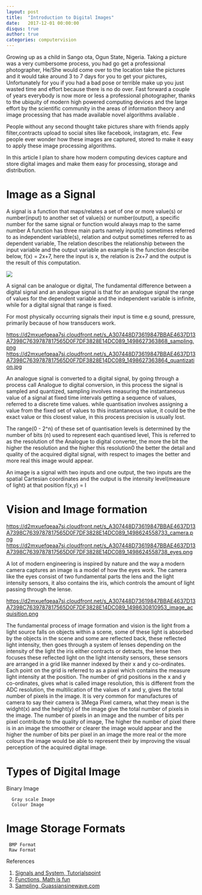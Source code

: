 ```yaml
---
layout: post
title:  "Introduction to Digital Images"
date:   2017-12-01 00:00:00
disqus: true
author: true
categories: computervision
---
```



Growing up as a child in Sango ota, Ogun State, Nigeria. Taking a picture was a very cumbersome process, you had go get a professional photographer, He/She would come over to the location take the pictures and it would take around 3 to 7 days for you to get your pictures, Unfortunately for you if you had a bad pose or terrible make up you just wasted time and effort because there is no do over.
Fast forward a couple of years everybody is now more or less a professional photographer, thanks to the ubiquity of modern high powered computing devices and the large effort by the scientific community  in the areas of information theory and image processing that has made available novel algorithms available .

People without any second thought take pictures share with friends apply filter,contracts upload to social sites like facebook,  instagram, etc. Few people ever wonder how these  images are captured, stored to make it easy to apply these image processing algorithms.

In this article I plan to share how modern computing devices capture and store digital images and make them easy for processing, storage and distribution.


#   Image as a Signal

A signal is  a function that maps/relates  a set  of one or more value(s) or number(input)  to another set of value(s) or number(output),  a specific number for the same signal or function would always map to the same number
A function has three main parts  namely input(s) sometimes referred to as independent variable(s), relation and output sometimes referred to as dependent variable, The relation describes the relationship between  the input variable and the output variable an example is the function describe below,  f(x) =  2x+7, here the input is x, the relation is 2x+7 and the output is the result of this computation.

<img src='https://d2mxuefqeaa7sj.cloudfront.net/s_A307448D73619847BBAE4637D13A7398C7639787817565D0F7DF3828E14DC089_1498646191782_FunctionMachine.png' class="center"/>



A signal can be analogue or digital, The fundamental difference between a digital signal and an analogue signal is that for  an analogue signal the range of values for the dependent variable and the independent variable is infinite, while for a digital signal that range is fixed.

For most physically occurring signals their input is time e.g sound, pressure, primarily because of how transducers work.


https://d2mxuefqeaa7sj.cloudfront.net/s_A307448D73619847BBAE4637D13A7398C7639787817565D0F7DF3828E14DC089_1498627363868_sampling.png
https://d2mxuefqeaa7sj.cloudfront.net/s_A307448D73619847BBAE4637D13A7398C7639787817565D0F7DF3828E14DC089_1498627363864_quantization.jpg


An analogue signal is converted to a digital signal, by going through a process call Analogue to digital conversion, in this process the signal is sampled and quantized,  sampling  involves measuring the instantaneous value of a signal at fixed time intervals  getting a sequence of values, referred to a discrete time values.
while quantisation involves  assigning a value from the fixed set of values to this instantaneous value, it could be the exact value or this closest value, in this process precision is usually lost.

The range(0 - 2^n) of these set of quantisation levels is determined by the number of bits (n) used to represent each quantised level, This is referred to as the resolution of the Analogue to digital converter, the more the bit the higher the resolution and the higher this resolution0 the better the detail and quality of the acquired digital signal, with respect to images the better and more real this image would appear.

An image is a signal with two inputs and one output, the two inputs are the spatial Cartesian coordinates and the output is the intensity level(measure of light) at that position f(x,y) = I


# Vision and Image formation


https://d2mxuefqeaa7sj.cloudfront.net/s_A307448D73619847BBAE4637D13A7398C7639787817565D0F7DF3828E14DC089_1498624558733_camera.png
https://d2mxuefqeaa7sj.cloudfront.net/s_A307448D73619847BBAE4637D13A7398C7639787817565D0F7DF3828E14DC089_1498624558738_eyes.png


A lot of modern engineering is inspired by nature and the way a modern camera captures an image is a model of how the eyes work.
The camera like the eyes consist of two fundamental parts the lens and the light intensity sensors, it also contains the iris, which controls the amount of light passing through the lense.


https://d2mxuefqeaa7sj.cloudfront.net/s_A307448D73619847BBAE4637D13A7398C7639787817565D0F7DF3828E14DC089_1498630810953_image_acquisition.png


The fundamental process of image formation and vision is the light from a light source falls on objects within a scene, some of these light is absorbed by the objects in the scene and some are reflected back, these reflected light intensity, then goes through a system of lenses depending on the intensity of the light the iris either contracts or detracts, the lense then focuses these reflected light on the light intensity sensors, these sensors are arranged in a grid like manner indexed by their x and y co-ordinates. Each point on the grid is referred to as a pixel which contains the measure light intensity at the position.
The  number of grid positions in the x and y co-ordinates, gives what is called image resolution, this is different from the ADC resolution, the multilication of the values of x and y, gives the total number of pixels in the image.
It is very common for manufactures of camera to say their camera is 3Mega Pixel camera, what they mean is the widght(x) and the height(y) of the image give the total number of pixels in the image.
The number of pixels in an image and the number of bits per pixel contribute to the quality of image, The higher the number of pixel there is in an image the smoother or clearer the image would appear and the higher the number of bits per pixel in an image the more real or the more colours the image would be able to represent their by improving the visual perception of the acquired digital image.



# Types of  Digital Image
  Binary Image

      Gray scale Image
      Colour Image


#  Image Storage Formats

     BMP Format
     Raw Format

References

1. [Signals and System, Tutorialspoint](https://www.tutorialspoint.com/signals_and_systems/index.htm)
2. [Functions, Math is fun](https://www.mathsisfun.com/sets/function.html)
3. [Sampling, Guassiansinewave.com](http://www.gaussianwaves.com/2014/07/sampling-a-signal-in-matlab/)

